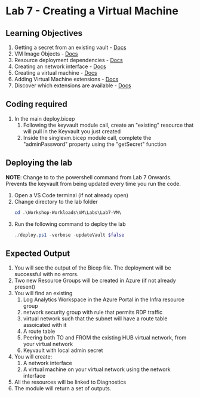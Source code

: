 # Lab 7 - Creating a Virtual Machine

## Learning Objectives
1. Getting a secret from an existing vault - [Docs](https://learn.microsoft.com/en-us/azure/azure-resource-manager/bicep/bicep-functions-parameters-file#getsecret)
1. VM Image Objects - [Docs](https://learn.microsoft.com/en-us/azure/virtual-machines/windows/cli-ps-findimage)
1. Resource deployment dependencies - [Docs](https://learn.microsoft.com/en-us/azure/azure-resource-manager/bicep/resource-dependencies)
1. Creating an network interface - [Docs](https://learn.microsoft.com/en-gb/azure/templates/microsoft.network/networkinterfaces?pivots=deployment-language-bicep)
1. Creating a virtual machine - [Docs](https://learn.microsoft.com/en-gb/azure/templates/microsoft.compute/virtualmachines?pivots=deployment-language-bicep)
1. Adding Virtual Machine extensions - [Docs](https://learn.microsoft.com/en-gb/azure/templates/microsoft.compute/virtualmachines/extensions?pivots=deployment-language-bicep)
1. Discover which extensions are available - [Docs](https://learn.microsoft.com/en-us/azure/virtual-machines/extensions/features-windows)

## Coding required
1. In the main deploy.bicep
    1. Following the keyvault module call, create an "existing" resource that will pull in the Keyvault you just created
    1. Inside the singlevm.bicep module call, complete the "adminPassword" property using the "getSecret" function

## Deploying the lab
**NOTE**: Change to to the powershell command from Lab 7 Onwards.  Prevents the keyvault from being updated every time you run the code.

1. Open a VS Code terminal (if not already open)
1. Change directory to the lab folder
    ```powershell
    cd .\Workshop-Workloads\VM\Labs\Lab7-VM\
    ```
1. Run the following command to deploy the lab
    ```powershell
    ./deploy.ps1 -verbose -updateVault $false
    ```

## Expected Output
1. You will see the output of the Bicep file. The deployment will be successful with no errors.
1. Two new Resource Groups will be created in Azure (if not already present)
1. You will find an existing
    1. Log Analytics Workspace in the Azure Portal in the Infra resource group
    1. network security group with rule that permits RDP traffic
    1. virtual network such that the subnet will have a route table assoicated with it
    1. A route table
    1. Peering both TO and FROM the existing HUB virtual network, from your virtual network
    1. Keyvault with local admin secret
1. You will create:
    1. A network interface
    1. A virtual machine on your virtual network using the network interface
1. All the resources will be linked to Diagnostics
1. The module will return a set of outputs.
